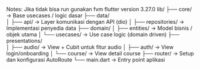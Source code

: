 
Notes: Jika tidak bisa run gunakan fvm flutter version 3.27.0
lib/
├── core/                 → Base usecases / logic dasar
├── data/                 
│   ├── api/              → Layer komunikasi dengan API (dio)
│   ├── repositories/     → Implementasi penyedia data
├── domain/
│   ├── entities/         → Model bisnis / objek utama
│   └── usecases/         → Use case logic (domain driven)
├── presentations/        
│   ├── audio/            → View + Cubit untuk fitur audio
│   ├── auth/             → View login/onboarding
│   └── course/           → View detail course
├── router/               → Setup dan konfigurasi AutoRoute
└── main.dart             → Entry point aplikasi
